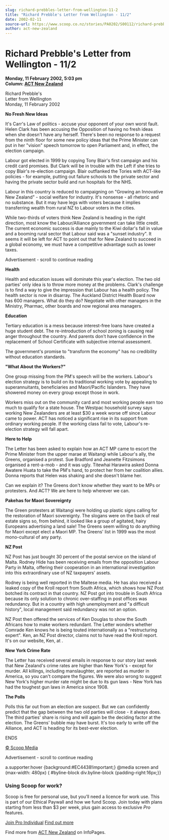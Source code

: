 ```yaml
---
slug: richard-prebbles-letter-from-wellington-11-2
title: "Richard Prebble's Letter from Wellington - 11/2"
date: 2002-02-11
source-url: https://www.scoop.co.nz/stories/PA0202/S00112/richard-prebbles-letter-from-wellington-112.htm
author: act-new-zealand
---
```

Richard Prebble's Letter from Wellington - 11/2
===============================================

**Monday, 11 February 2002, 5:03 pm**  
**Column: [ACT New Zealand](https://info.scoop.co.nz/ACT_New_Zealand)**

Richard Prebble's  
Letter from Wellington  
Monday, 11 February 2002

**No Fresh New Ideas**

It's Carr's Law of politics - accuse your opponent of your own worst fault. Helen Clark has been accusing the Opposition of having no fresh ideas when she doesn't have any herself. There's been no response to a request from the ninth floor for some new policy ideas that the Prime Minister can put in her "vision" speech tomorrow to open Parliament and, in effect, the election campaign.

Labour got elected in 1999 by copying Tony Blair's first campaign and his credit card promises. But Clark will be in trouble with the Left if she tries to copy Blair's re-election campaign. Blair outflanked the Tories with ACT-like policies - for example, putting out failure schools to the private sector and having the private sector build and run hospitals for the NHS.

Labour in this country is reduced to campaigning on "Growing an Innovative New Zealand" - social welfare for industry. It's nonsense - all rhetoric and no substance. But it may have legs with voters because it implies transferring wealth from rural NZ to Labour voters in the cities.

While two-thirds of voters think New Zealand is heading in the right direction, most know the Labour/Alliance government can take little credit. The current economic success is due mainly to the Kiwi dollar's fall in value and a booming rural sector that Labour said was a "sunset industry". It seems it will be left for ACT to point out that for New Zealand to succeed in a global economy, we must have a competitive advantage such as lower taxes.

Advertisement - scroll to continue reading





**Health**

Health and education issues will dominate this year's election. The two old parties' only idea is to throw more money at the problems. Clark's challenge is to find a way to give the impression that Labour has a health policy. The health sector is now in disarray. The Auckland District Health Board now has 600 managers. What do they do? Negotiate with other managers in the Ministry, Pharmac, other boards and now regional area managers.

**Education**

Tertiary education is a mess because interest-free loans have created a huge student debt. The re-introduction of school zoning is causing real anger throughout the country. And parents don't have confidence in the replacement of School Certificate with subjective internal assessment.

The government's promise to "transform the economy" has no credibility without education standards.

**"What About the Workers?"**

One group missing from the PM's speech will be the workers. Labour's election strategy is to build on its traditional working vote by appealing to superannuitants, beneficiaries and Maori/Pacific Islanders. They have showered money on every group except those in work.

Workers miss out on the community card and most working people earn too much to qualify for a state house. The Westpac household survey says working New Zealanders are at least $30 a week worse off since Labour came to power. ACT has noticed a significant rise in its support from ordinary working people. If the working class fail to vote, Labour's re-election strategy will fall apart.

**Here to Help**

The Letter has been asked to explain how an ACT MP came to escort the Prime Minister from the upper marae at Waitangi while Labour's ally, the Greens, organised a protest. Sue Bradford and Jeanette Fitzsimons organised a rent-a-mob - and it was ugly. Titewhai Harawira asked Donna Awatere Huata to take the PM's hand, to protect her from her coalition allies. Donna reports that Helen was shaking and she doesn't blame her.

Can we explain it? The Greens don't know whether they want to be MPs or protesters. And ACT? We are here to help wherever we can.

**Pakehas for Maori Sovereignty**

The Green protesters at Waitangi were holding up plastic signs calling for the restoration of Maori sovereignty. The slogans were on the back of real estate signs so, from behind, it looked like a group of agitated, hairy Europeans advertising a land sale! The Greens seem willing to do anything for Maori except elect a Maori MP. The Greens' list in 1999 was the most mono-cultural of any party.

**NZ Post**

NZ Post has just bought 30 percent of the postal service on the island of Malta. Rodney Hide has been receiving emails from the opposition Labour Party in Malta, offering their cooperation in an international investigation into this extraordinary use of NZ taxpayers' assets.

Rodney is being well reported in the Maltese media. He has also received a leaked copy of the Kroll report from South Africa, which shows how NZ Post botched its contract in that country. NZ Post got into trouble in South Africa because its only solution to chronic over-staffing in post offices was redundancy. But in a country with high unemployment and "a difficult history", local management said redundancy was not an option.

NZ Post then offered the services of Ken Douglas to show the South Africans how to make workers redundant. The Letter wonders whether Comrade Ken knows he is being touted internationally as a "restructuring expert". Ken, an NZ Post director, claims not to have read the Kroll report. It's on our website, Ken, at .

**New York Crime Rate**

The Letter has received several emails in response to our story last week that New Zealand's crime rates are higher than New York's - except for murder. All killings, including manslaughter, are reported as murder in America, so you can't compare the figures. We were also wrong to suggest New York's higher murder rate might be due to its gun laws - New York has had the toughest gun laws in America since 1908.

**The Polls**

Polls this far out from an election are suspect. But we can confidently predict that the gap between the two old parties will close - it always does. The third parties' share is rising and will again be the deciding factor at the election. The Greens' bubble may have burst. It's too early to write off the Alliance, and ACT is heading for its best-ever election.

ENDS

[© Scoop Media](http://www.scoop.co.nz/about/terms.html)  

Advertisement - scroll to continue reading



a.supporter:hover {background:#EC4438!important;} @media screen and (max-width: 480px) { #byline-block div.byline-block {padding-right:16px;}}

### Using Scoop for work?

Scoop is free for personal use, but you’ll need a licence for work use. This is part of our Ethical Paywall and how we fund Scoop. Join today with plans starting from less than $3 per week, plus gain access to exclusive _Pro_ features.  
  
[Join Pro Individual](https://pro.scoop.co.nz/Individual/?from=ProIn24) [Find out more](https://pro.scoop.co.nz/using-scoop-for-work/?from=ProIn24)

Find more from [ACT New Zealand](https://info.scoop.co.nz/ACT_New_Zealand) on InfoPages.